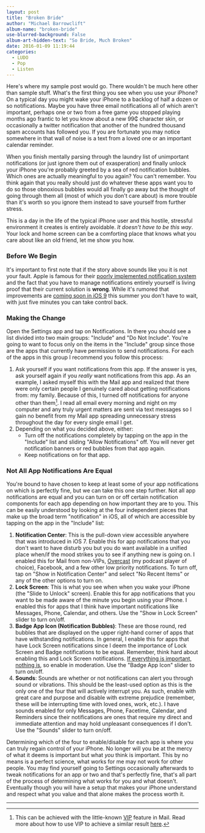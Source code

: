 ```yaml
---
layout: post
title: "Broken Bride"
author: "Michael Barrowclift"
album-name: "broken-bride"
use-blurred-background: False
album-art-hidden-text: "So Bride, Much Broken"
date: 2016-01-09 11:19:44
categories:
  - LUDO
  - Pop
  - Listen
---
```


Here's where my sample post would go. There wouldn't be much here other than sample stuff. What's the first thing you see when you use your iPhone? On a typical day you might wake your iPhone to a backlog of half a dozen or so notifications. Maybe you have three email notifications all of which aren't important, perhaps one or two from a free game you stopped playing months ago frantic to let you know about a new 99₵ character skin, or occasionally a twitter notification that another of the hundred thousand spam accounts has followed you. If you are fortunate you may notice somewhere in that wall of noise is a text from a loved one or an important calendar reminder.

When you finish mentally parsing through the laundry list of unimportant notifications (or just ignore them out of exasperation) and finally unlock your iPhone you're probably greeted by a sea of red notification bubbles. Which ones are actually meaningful to you again? You can't remember. You think again that you really should just do whatever these apps want you to do so those obnoxious bubbles would all finally go away but the thought of going through them all (most of which you don't care about) is more trouble than it's worth so you ignore them instead to save yourself from further stress.

This is a day in the life of the typical iPhone user and this hostile, stressful environment it creates is entirely avoidable. *It doesn't have to be this way*. Your lock and home screen can be a comforting place that knows what you care about like an old friend, let me show you how.

### Before We Begin

It's important to first note that if the story above sounds like you it is not your fault. Apple is famous for their [poorly implemented notification system](http://daringfireball.net/2012/05/ios_low_hanging_fruit) and the fact that you have to manage notifications entirely yourself is living proof that their current solution is __wrong__. While it's rumored that improvements are [coming soon in iOS 9](http://www.ordoh.com/2015/04/apple-ios-9-rumors-improvement-notification-center-mechanism-ios-9/) this summer you don't have to wait, with just five minutes you can take control back.

### Making the Change

Open the Settings app and tap on Notifications. In there you should see a list divided into two main groups: "Include" and "Do Not Include". You're going to want to focus only on the items in the "Include" group since those are the apps that currently have permission to send notifications. For each of the apps in this group I recommend you follow this process:

1. Ask yourself if you want notifications from this app. If the answer is yes, ask yourself again if you *really* want notifications from this app. As an example, I asked myself this with the Mail app and realized that there were only certain people I genuinely cared about getting notifications from: my family. Because of this, I turned off notifications for anyone other than them[^vip]. I read all email every morning and night on my computer and any truly urgent matters are sent via text messages so I gain no benefit from my Mail app spreading unnecessary stress throughout the day for every single email I get.
2. Depending on what you decided above, either:
	- Turn off the notifications completely by tapping on the app in the "Include" list and sliding "Allow Notifications" off. You will never get notification banners or red bubbles from that app again.
	- Keep notifications on for that app.

### Not All App Notifications Are Equal

You're bound to have chosen to keep at least some of your app notifications on which is perfectly fine, but we can take this one step further. Not all app notifications are equal and you can turn on or off certain notification components for each app depending on how important they are to you. This can be easily understood by looking at the four independent pieces that make up the broad term "notification" in iOS, all of which are accessible by tapping on the app in the "Include" list:

1. __Notification Center__: This is the pull-down view accessible anywhere that was introduced in iOS 7. Enable this for app notifications that you don't want to have disturb you but you do want available in a unified place when/if the mood strikes you to see if anything new is going on. I enabled this for Mail from non-VIPs, [Overcast](https://itunes.apple.com/us/app/overcast-podcast-player/id888422857?mt=8) (my podcast player of choice), Facebook, and a few other low priority notifications. To turn off, tap on "Show in Notification Center" and select "No Recent Items" or any of the other options to turn on.
2. __Lock Screen__: This is what you see when when you wake your iPhone (the "Slide to Unlock" screen). Enable this for app notifications that you want to be made aware of the minute you begin using your iPhone. I enabled this for apps that I think have important notifications like Messages, Phone, Calendar, and others. Use the "Show in Lock Screen" slider to turn on/off.
3. __Badge App Icon (Notification Bubbles)__: These are those round, red bubbles that are displayed on the upper right-hand corner of apps that have withstanding notifications. In general, I enable this for apps that have Lock Screen notifications since I deem the importance of Lock Screen and Badge notifications to be equal. Remember, think hard about enabling this and Lock Screen notifications. [If everything is important, nothing is](https://youtu.be/A8I9pYCl9AQ?t=8s), so enable in moderation. Use the "Badge App Icon" slider to turn on/off.
4. __Sounds__: Sounds are whether or not notifications can alert you through sound or vibrations. This should be the least-used option as this is the only one of the four that will actively interrupt you. As such, enable with great care and purpose and disable with extreme prejudice (remember, these will be interrupting time with loved ones, work, etc.). I have sounds enabled for only Messages, Phone, Facetime, Calendar, and Reminders since their notifications are ones that require my direct and immediate attention and may hold unpleasant consequences if I don't. Use the "Sounds" slider to turn on/off.

Determining which of the four to enable/disable for each app is where you can truly regain control of your iPhone. No longer will you be at the mercy of what it deems is important but what *you* think is important. This by no means is a perfect science, what works for me may not work for other people. You may find yourself going to Settings occasionally afterwards to tweak notifications for an app or two and that's perfectly fine, that's all part of the process of determining what works for you and what doesn't. Eventually though you will have a setup that makes your iPhone understand and respect what you value and that alone makes the process worth it.

----------  

[^vip]: This can be achieved with the little-known [VIP](https://support.apple.com/kb/PH12515?locale=en_US) feature in Mail. Read more about how to use VIP to achieve a similar result [here](http://heresthethingblog.com/2014/09/29/ios-8-tip-alert-vips-send-email/).